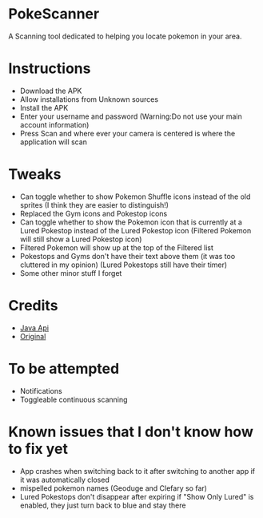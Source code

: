 # PokeScanner
A Scanning tool dedicated to helping you locate pokemon in your area. 

# Instructions
- Download the APK
- Allow installations from Unknown sources
- Install the APK
- Enter your username and password (Warning:Do not use your main account information)
- Press Scan and where ever your camera is centered is where the application will scan


# Tweaks
- Can toggle whether to show Pokemon Shuffle icons instead of the old sprites (I think they are easier to distinguish!)
- Replaced the Gym icons and Pokestop icons
- Can toggle whether to show the Pokemon icon that is currently at a Lured Pokestop instead of the Lured Pokestop icon (Filtered Pokemon will still show a Lured Pokestop icon)
- Filtered Pokemon will show up at the top of the Filtered list
- Pokestops and Gyms don't have their text above them (it was too cluttered in my opinion) (Lured Pokestops still have their timer)
- Some other minor stuff I forget


# Credits
- [Java Api](https://github.com/Grover-c13/PokeGOAPI-Java/)
- [Original](https://github.com/BrianEstrada/PokeScanner)

# To be attempted
- Notifications
- Toggleable continuous scanning


# Known issues that I don't know how to fix yet
- App crashes when switching back to it after switching to another app if it was automatically closed
- mispelled pokemon names (Geoduge and Clefary so far)
- Lured Pokestops don't disappear after expiring if "Show Only Lured" is enabled, they just turn back to blue and stay there